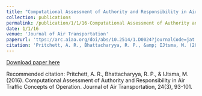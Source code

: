 ```yaml
---
title: "Computational Assessment of Authority and Responsibility in Air Traffic Concepts of Operation"
collection: publications
permalink: /publication/1/1/16-Computational Assessment of Authority and Responsibility in Air Traffic Concepts of Operation. Journal of Air Transportation
date: 1/1/16
venue: 'Journal of Air Transportation'
paperurl: 'ttps://arc.aiaa.org/doi/abs/10.2514/1.D0024?journalCode=jat'
citation: 'Pritchett, A. R., Bhattacharyya, R. P., &amp; IJtsma, M. (2016). Computational Assessment of Authority and Responsibility in Air Traffic Concepts of Operation. Journal of Air Transportation, 24(3), 93-101.'
---
```


<a href='ttps://arc.aiaa.org/doi/abs/10.2514/1.D0024?journalCode=jat'>Download paper here</a>

Recommended citation: Pritchett, A. R., Bhattacharyya, R. P., & IJtsma, M. (2016). Computational Assessment of Authority and Responsibility in Air Traffic Concepts of Operation. Journal of Air Transportation, 24(3), 93-101.